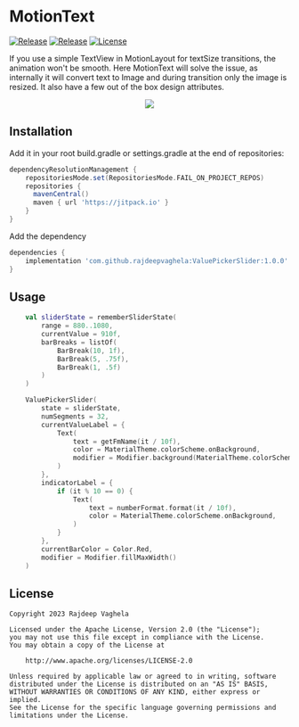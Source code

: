 # MotionText
[![Release](https://jitpack.io/v/com.github.rajdeepvaghela/ValuePickerSlider.svg)](https://jitpack.io/#com.github.rajdeepvaghela/ValuePickerSlider)
[![Release](https://img.shields.io/github/v/release/rajdeepvaghela/ValuePickerSlider)](https://github.com/rajdeepvaghela/ValuePickerSlider/releases)
[![License](https://img.shields.io/badge/License-Apache%202.0-blue.svg)](https://opensource.org/licenses/Apache-2.0)


If you use a simple TextView in MotionLayout for textSize transitions, the animation won't be smooth. Here MotionText will solve the issue, as internally 
it will convert text to Image and during transition only the image is resized. It also have a few out of the box design attributes.

<div align="center">
    <img src="https://github.com/rajdeepvaghela/ValuePickerSlider/assets/17750025/790ba284-5a12-428d-80b3-23780ed098f5" />
</div>

## Installation
Add it in your root build.gradle or settings.gradle at the end of repositories:
```gradle
dependencyResolutionManagement {
    repositoriesMode.set(RepositoriesMode.FAIL_ON_PROJECT_REPOS)
    repositories {
      mavenCentral()
      maven { url 'https://jitpack.io' }
    }
}
```
Add the dependency
```gradle
dependencies {
    implementation 'com.github.rajdeepvaghela:ValuePickerSlider:1.0.0'
}
```
## Usage
```kotlin
    val sliderState = rememberSliderState(
        range = 880..1080,
        currentValue = 910f,
        barBreaks = listOf(
            BarBreak(10, 1f),
            BarBreak(5, .75f),
            BarBreak(1, .5f)
        )
    )

    ValuePickerSlider(
        state = sliderState,
        numSegments = 32,
        currentValueLabel = {
            Text(
                text = getFmName(it / 10f),
                color = MaterialTheme.colorScheme.onBackground,
                modifier = Modifier.background(MaterialTheme.colorScheme.background)
            )
        },
        indicatorLabel = {
            if (it % 10 == 0) {
                Text(
                    text = numberFormat.format(it / 10f),
                    color = MaterialTheme.colorScheme.onBackground,
                )
            }
        },
        currentBarColor = Color.Red,
        modifier = Modifier.fillMaxWidth()
    )
```

## License
```
Copyright 2023 Rajdeep Vaghela

Licensed under the Apache License, Version 2.0 (the "License");
you may not use this file except in compliance with the License.
You may obtain a copy of the License at

    http://www.apache.org/licenses/LICENSE-2.0

Unless required by applicable law or agreed to in writing, software
distributed under the License is distributed on an "AS IS" BASIS,
WITHOUT WARRANTIES OR CONDITIONS OF ANY KIND, either express or implied.
See the License for the specific language governing permissions and
limitations under the License.
```

